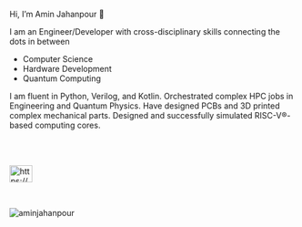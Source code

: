Hi, I’m Amin Jahanpour 👋 





I am an Engineer/Developer with cross-disciplinary skills connecting the dots in between
  <ul>
    <li>Computer Science</li>
    <li>Hardware Development</li>
    <li>Quantum Computing</li>
  </ul>

I am fluent in Python, Verilog, and Kotlin. Orchestrated complex HPC jobs in Engineering and Quantum Physics. Have designed PCBs and 3D printed complex mechanical parts. Designed and successfully simulated RISC-V®-based computing cores.


<br>
<br>


<p align="left">
<a href="https://linkedin.com/in/amin-jahanpour/" target="blank"><img align="center" src="https://raw.githubusercontent.com/rahuldkjain/github-profile-readme-generator/master/src/images/icons/Social/linked-in-alt.svg" alt="https://www.linkedin.com/in/amin-jahanpour/" height="30" width="40" /></a>
</p>
<br>




<p><img align="center" src="https://github-readme-streak-stats.herokuapp.com/?user=aminjahanpour&" alt="aminjahanpour" /></p>

